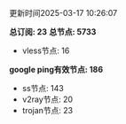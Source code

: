 更新时间2025-03-17 10:26:07

**总订阅: 23**
**总节点: 5733**
- vless节点: 16

**google ping有效节点: 186**
- ss节点: 143
- v2ray节点: 20
- trojan节点: 23

